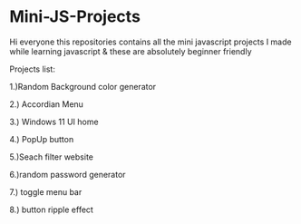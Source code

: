 # Mini-JS-Projects

Hi everyone this repositories contains all the mini javascript projects I made while learning javascript & these are absolutely beginner friendly


Projects list:

1.)Random Background color generator


2.) Accordian Menu 


3.) Windows 11 UI home

4.) PopUp button

5.)Seach filter website

6.)random password generator 

7.) toggle menu bar

8.) button ripple effect

